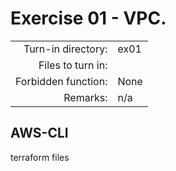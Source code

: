 # Exercise 01 - VPC.

|                         |                    |
| -----------------------:| ------------------ |
|   Turn-in directory:    |  ex01              |
|   Files to turn in:     |                    |
|   Forbidden function:   |  None              |
|   Remarks:              |  n/a               |

## AWS-CLI



terraform files
